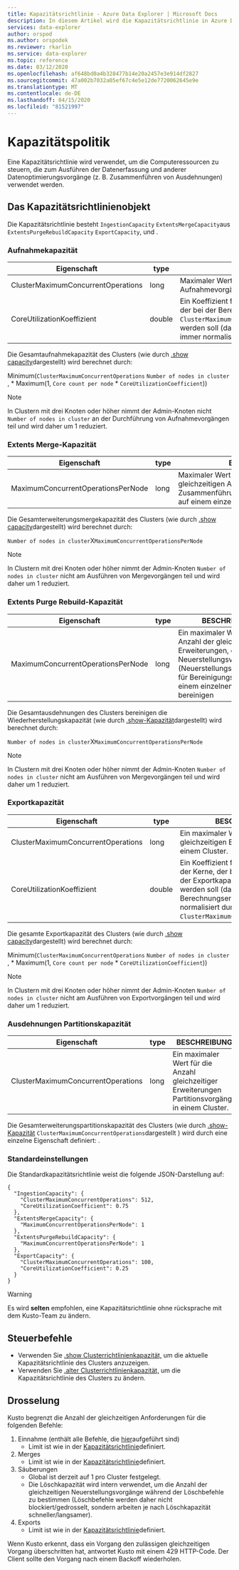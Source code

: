 ```yaml
---
title: Kapazitätsrichtlinie - Azure Data Explorer | Microsoft Docs
description: In diesem Artikel wird die Kapazitätsrichtlinie in Azure Data Explorer beschrieben.
services: data-explorer
author: orspod
ms.author: orspodek
ms.reviewer: rkarlin
ms.service: data-explorer
ms.topic: reference
ms.date: 03/12/2020
ms.openlocfilehash: af648bd0a4b328477b14e20a2457e3e914df2827
ms.sourcegitcommit: 47a002b7032a05ef67c4e5e12de7720062645e9e
ms.translationtype: MT
ms.contentlocale: de-DE
ms.lasthandoff: 04/15/2020
ms.locfileid: "81521997"
---
```

# <a name="capacity-policy"></a>Kapazitätspolitik

Eine Kapazitätsrichtlinie wird verwendet, um die Computeressourcen zu steuern, die zum Ausführen der Datenerfassung und anderer Datenoptimierungsvorgänge (z. B. Zusammenführen von Ausdehnungen) verwendet werden.

## <a name="the-capacity-policy-object"></a>Das Kapazitätsrichtlinienobjekt

Die Kapazitätsrichtlinie besteht `IngestionCapacity` `ExtentsMergeCapacity`aus `ExtentsPurgeRebuildCapacity` `ExportCapacity`, und .

### <a name="ingestion-capacity"></a>Aufnahmekapazität

|Eigenschaft                           |type    |BESCHREIBUNG                                                                                                                                                                               |
|-----------------------------------|--------|------------------------------------------------------------------------------------------------------------------------------------------------------------------------------------------|
|ClusterMaximumConcurrentOperations |long    |Maximaler Wert für die Anzahl gleichzeitiger Aufnahmevorgänge in einem Cluster                                                                                                            |
|CoreUtilizationKoeffizient         |double  |Ein Koeffizient für den Prozentsatz der Kerne, der bei der Berechnung der Aufnahmekapazität `ClusterMaximumConcurrentOperations`verwendet werden soll (das Ergebnis der Berechnung wird immer normalisiert durch ) |                                                                                                                             |

Die Gesamtaufnahmekapazität des Clusters (wie durch [.show capacity](../management/diagnostics.md#show-capacity)dargestellt) wird berechnet durch:

Minimum(`ClusterMaximumConcurrentOperations` `Number of nodes in cluster` , * Maximum(1, `Core count per node`  *  `CoreUtilizationCoefficient`))

> [!Note] 
> In Clustern mit drei Knoten oder höher nimmt der Admin-Knoten nicht `Number of nodes in cluster` an der Durchführung von Aufnahmevorgängen teil und wird daher um 1 reduziert.

### <a name="extents-merge-capacity"></a>Extents Merge-Kapazität

|Eigenschaft                           |type    |BESCHREIBUNG                                                                                    |
|-----------------------------------|--------|-----------------------------------------------------------------------------------------------|
|MaximumConcurrentOperationsPerNode |long    |Maximaler Wert für die Anzahl der gleichzeitigen Ausdehnungen, die Zusammenführungs-/Neuerstellungsvorgänge auf einem einzelnen Knoten ausführen |

Die Gesamterweiterungsmergekapazität des Clusters (wie durch [.show capacity](../management/diagnostics.md#show-capacity)dargestellt) wird berechnet durch:

`Number of nodes in cluster`X`MaximumConcurrentOperationsPerNode`

> [!Note] 
> In Clustern mit drei Knoten oder höher nimmt der Admin-Knoten `Number of nodes in cluster` nicht am Ausführen von Mergevorgängen teil und wird daher um 1 reduziert.

### <a name="extents-purge-rebuild-capacity"></a>Extents Purge Rebuild-Kapazität

|Eigenschaft                           |type    |BESCHREIBUNG                                                                                                                           |
|-----------------------------------|--------|--------------------------------------------------------------------------------------------------------------------------------------|
|MaximumConcurrentOperationsPerNode |long    |Ein maximaler Wert für die Anzahl der gleichzeitigen Erweiterungen, die Neuerstellungsvorgänge (Neuerstellungsausdehnungen für Bereinigungsvorgänge) auf einem einzelnen Knoten bereinigen |

Die Gesamtausdehnungen des Clusters bereinigen die Wiederherstellungskapazität (wie durch [.show-Kapazität](../management/diagnostics.md#show-capacity)dargestellt) wird berechnet durch:

`Number of nodes in cluster`X`MaximumConcurrentOperationsPerNode`

> [!Note] 
> In Clustern mit drei Knoten oder höher nimmt der Admin-Knoten `Number of nodes in cluster` nicht am Ausführen von Mergevorgängen teil und wird daher um 1 reduziert.

### <a name="export-capacity"></a>Exportkapazität

|Eigenschaft                           |type    |BESCHREIBUNG                                                                                                                                                                            |
|-----------------------------------|--------|---------------------------------------------------------------------------------------------------------------------------------------------------------------------------------------|
|ClusterMaximumConcurrentOperations |long    |Ein maximaler Wert für die Anzahl der gleichzeitigen Exportvorgänge in einem Cluster.                                                                                                           |
|CoreUtilizationKoeffizient         |double  |Ein Koeffizient für den Prozentsatz der Kerne, der bei der Berechnung der Exportkapazität verwendet werden soll (das Berechnungsergebnis wird immer normalisiert durch `ClusterMaximumConcurrentOperations`) |

Die gesamte Exportkapazität des Clusters (wie durch [.show capacity](../management/diagnostics.md#show-capacity)dargestellt) wird berechnet durch:

Minimum(`ClusterMaximumConcurrentOperations` `Number of nodes in cluster` , * Maximum(1, `Core count per node`  *  `CoreUtilizationCoefficient`))

> [!Note] 
> In Clustern mit drei Knoten oder höher nimmt der Admin-Knoten `Number of nodes in cluster` nicht am Ausführen von Exportvorgängen teil und wird daher um 1 reduziert.

### <a name="extents-partition-capacity"></a>Ausdehnungen Partitionskapazität

|Eigenschaft                           |type    |BESCHREIBUNG                                                                             |
|-----------------------------------|--------|----------------------------------------------------------------------------------------|
|ClusterMaximumConcurrentOperations |long    |Ein maximaler Wert für die Anzahl gleichzeitiger Erweiterungen Partitionsvorgänge in einem Cluster. |

Die Gesamterweiterungspartitionskapazität des Clusters (wie durch [.show-Kapazität](../management/diagnostics.md#show-capacity) `ClusterMaximumConcurrentOperations`dargestellt ) wird durch eine einzelne Eigenschaft definiert: .

### <a name="defaults"></a>Standardeinstellungen

Die Standardkapazitätsrichtlinie weist die folgende JSON-Darstellung auf:

```kusto 
{
  "IngestionCapacity": {
    "ClusterMaximumConcurrentOperations": 512,
    "CoreUtilizationCoefficient": 0.75
  },
  "ExtentsMergeCapacity": {
    "MaximumConcurrentOperationsPerNode": 1
  },
  "ExtentsPurgeRebuildCapacity": {
    "MaximumConcurrentOperationsPerNode": 1
  },
  "ExportCapacity": {
    "ClusterMaximumConcurrentOperations": 100,
    "CoreUtilizationCoefficient": 0.25
  }
}
```

> [!WARNING]
> Es wird **selten** empfohlen, eine Kapazitätsrichtlinie ohne rücksprache mit dem Kusto-Team zu ändern.

## <a name="control-commands"></a>Steuerbefehle

* Verwenden Sie [.show Clusterrichtlinienkapazität,](capacity-policy.md#show-cluster-policy-capacity) um die aktuelle Kapazitätsrichtlinie des Clusters anzuzeigen.
* Verwenden Sie [.alter Clusterrichtlinienkapazität,](capacity-policy.md#alter-cluster-policy-capacity) um die Kapazitätsrichtlinie des Clusters zu ändern.

## <a name="throttling"></a>Drosselung

Kusto begrenzt die Anzahl der gleichzeitigen Anforderungen für die folgenden Befehle:

1. Einnahme (enthält alle Befehle, die [hier](../management/data-ingestion/index.md)aufgeführt sind)
      * Limit ist wie in der [Kapazitätsrichtlinie](#capacity-policy)definiert.
1. Merges
      * Limit ist wie in der [Kapazitätsrichtlinie](#capacity-policy)definiert.
1. Säuberungen
      * Global ist derzeit auf 1 pro Cluster festgelegt.
      * Die Löschkapazität wird intern verwendet, um die Anzahl der gleichzeitigen Neuerstellungsvorgänge während der Löschbefehle zu bestimmen (Löschbefehle werden daher nicht blockiert/gedrosselt, sondern arbeiten je nach Löschkapazität schneller/langsamer).
1. Exports
      * Limit ist wie in der [Kapazitätsrichtlinie](#capacity-policy)definiert.


Wenn Kusto erkennt, dass ein Vorgang den zulässigen gleichzeitigen Vorgang überschritten hat, antwortet Kusto mit einem 429 HTTP-Code.
Der Client sollte den Vorgang nach einem Backoff wiederholen.
